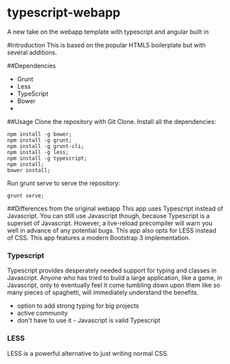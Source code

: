 typescript-webapp
=================

A new take on the webapp template with typescript and angular built in

#Introduction
This is based on the popular HTML5 boilerplate but with several additions.

##Dependencies
- Grunt
- Less
- TypeScript
- Bower
- 
##Usage
Clone the repository with Git Clone.
Install all the dependencies:

```
npm install -g bower;
npm install -g grunt; 
npm install -g grunt-cli; 
npm install -g less;
npm install -g typescript;
npm install;
bower install;
```

Run grunt serve to serve the repository:
```
grunt serve;
```

##Differences from the original webapp
This app uses Typescript instead of Javascript. You can still use Javascript though, because Typescript is a superset of Javascript. However, a live-reload precompiler will warn you well in advance of any potential bugs. This app also opts for LESS instead of CSS. This app features a modern Bootstrap 3 implementation.

### Typescript
Typescript provides desperately needed support for typing and classes in Javascript. Anyone who has tried to build a large application, like a game, in Javascript, only to eventually feel it come tumbling down upon them like so many pieces of spaghetti, will immediately understand the benefits. 

- option to add strong typing for big projects
- active community
- don't have to use it - Javascript is valid Typescript

### LESS
LESS is a powerful alternative to just writing normal CSS. 
